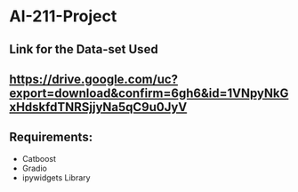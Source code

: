 # AI-211-Project 
## Link for the Data-set Used
## https://drive.google.com/uc?export=download&confirm=6gh6&id=1VNpyNkGxHdskfdTNRSjjyNa5qC9u0JyV

## Requirements:
- Catboost
- Gradio 
- ipywidgets Library
 
